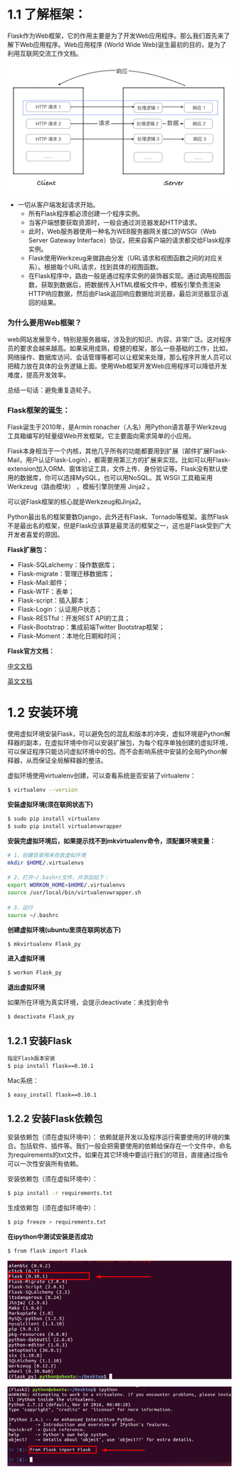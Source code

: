 # 1.1 了解框架：

Flask作为Web框架，它的作用主要是为了开发Web应用程序。那么我们首先来了解下Web应用程序。Web应用程序 (World Wide Web)诞生最初的目的，是为了利用互联网交流工作文档。

![HTTPè¯·æ±è¿ç¨](assets/HTTP请求过程简图.png)	

- 一切从客户端发起请求开始。
  - 所有Flask程序都必须创建一个程序实例。
  - 当客户端想要获取资源时，一般会通过浏览器发起HTTP请求。
  - 此时，Web服务器使用一种名为WEB服务器网关接口的WSGI（Web Server Gateway Interface）协议，把来自客户端的请求都交给Flask程序实例。
  - Flask使用Werkzeug来做路由分发（URL请求和视图函数之间的对应关系）。根据每个URL请求，找到具体的视图函数。
  - 在Flask程序中，路由一般是通过程序实例的装饰器实现。通过调用视图函数，获取到数据后，把数据传入HTML模板文件中，模板引擎负责渲染HTTP响应数据，然后由Flask返回响应数据给浏览器，最后浏览器显示返回的结果。

### 为什么要用Web框架？

web网站发展至今，特别是服务器端，涉及到的知识、内容，非常广泛。这对程序员的要求会越来越高。如果采用成熟，稳健的框架，那么一些基础的工作，比如，网络操作、数据库访问、会话管理等都可以让框架来处理，那么程序开发人员可以把精力放在具体的业务逻辑上面。使用Web框架开发Web应用程序可以降低开发难度，提高开发效率。

总结一句话：避免重复造轮子。

### Flask框架的诞生：

Flask诞生于2010年，是Armin ronacher（人名）用Python语言基于Werkzeug工具箱编写的轻量级Web开发框架。它主要面向需求简单的小应用。

Flask本身相当于一个内核，其他几乎所有的功能都要用到扩展（邮件扩展Flask-Mail，用户认证Flask-Login），都需要用第三方的扩展来实现。比如可以用Flask-extension加入ORM、窗体验证工具，文件上传、身份验证等。Flask没有默认使用的数据库，你可以选择MySQL，也可以用NoSQL。其 WSGI 工具箱采用 Werkzeug（路由模块） ，模板引擎则使用 Jinja2 。

可以说Flask框架的核心就是Werkzeug和Jinja2。

Python最出名的框架要数Django，此外还有Flask、Tornado等框架。虽然Flask不是最出名的框架，但是Flask应该算是最灵活的框架之一，这也是Flask受到广大开发者喜爱的原因。

**Flask扩展包：**

- Flask-SQLalchemy：操作数据库；
- Flask-migrate：管理迁移数据库；
- Flask-Mail:邮件；
- Flask-WTF：表单；
- Flask-script：插入脚本；
- Flask-Login：认证用户状态；
- Flask-RESTful：开发REST API的工具；
- Flask-Bootstrap：集成前端Twitter Bootstrap框架；
- Flask-Moment：本地化日期和时间；

**Flask官方文档：**

[中文文档](http://docs.jinkan.org/docs/flask/)

[英文文档](http://flask.pocoo.org/docs/0.11/)



# 1.2 安装环境

使用虚拟环境安装Flask，可以避免包的混乱和版本的冲突，虚拟环境是Python解释器的副本，在虚拟环境中你可以安装扩展包，为每个程序单独创建的虚拟环境，可以保证程序只能访问虚拟环境中的包。而不会影响系统中安装的全局Python解释器，从而保证全局解释器的整洁。

虚拟环境使用virtualenv创建，可以查看系统是否安装了virtualenv：

```bash
$ virtualenv --version
```

**安装虚拟环境(须在联网状态下)**

```bash
$ sudo pip install virtualenv
$ sudo pip install virtualenvwrapper
```

**安装完虚拟环境后，如果提示找不到mkvirtualenv命令，须配置环境变量：**

```bash
# 1、创建目录用来存放虚拟环境
mkdir $HOME/.virtualenvs

# 2、打开~/.bashrc文件，并添加如下：
export WORKON_HOME=$HOME/.virtualenvs
source /usr/local/bin/virtualenvwrapper.sh

# 3、运行
source ~/.bashrc
```

**创建虚拟环境(ubuntu里须在联网状态下)**

```bash
$ mkvirtualenv Flask_py
```

**进入虚拟环境**

```bash
$ workon Flask_py
```

**退出虚拟环境**

如果所在环境为真实环境，会提示deactivate：未找到命令

```bash
$ deactivate Flask_py
```

## 1.2.1 安装Flask

```bash
指定Flask版本安装
$ pip install flask==0.10.1
```

Mac系统：

```bash
$ easy_install flask==0.10.1
```

## 1.2.2 安装Flask依赖包

安装依赖包（须在虚拟环境中）： 依赖就是开发以及程序运行需要使用的环境的集合。包括软件、插件等。我们一般会把需要使用的依赖给保存在一个文件中，命名为requirements的txt文件。如果在其它环境中要运行我们的项目，直接通过指令可以一次性安装所有依赖。

安装依赖包（须在虚拟环境中）：

```bash
$ pip install -r requirements.txt
```

生成依赖包（须在虚拟环境中）：

```bash
$ pip freeze > requirements.txt
```

**在ipython中测试安装是否成功**

```bash
$ from flask import Flask
```

![å®è£æå](assets/安装成功-1596775440237.png)

![å®è£æå](assets/install_success.png)